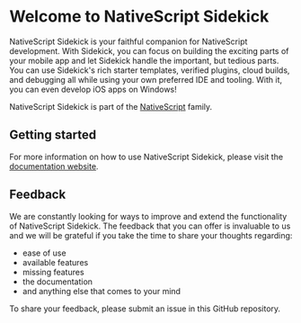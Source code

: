# Welcome to NativeScript Sidekick
NativeScript Sidekick is your faithful companion for NativeScript development. With Sidekick, you can focus on building the exciting parts of your mobile app and let Sidekick handle the important, but tedious parts. You can use Sidekick's rich starter templates, verified plugins, cloud builds, and debugging all while using your own preferred IDE and tooling.
With it, you can even develop iOS apps on Windows!

NativeScript Sidekick is part of the [NativeScript](https://www.nativescript.org) family. 

## Getting started
For more information on how to use NativeScript Sidekick, please visit the [documentation website](https://docs.nativescript.org/sidekick/intro/introduction).

## Feedback
We are constantly looking for ways to improve and extend the functionality of NativeScript Sidekick. The feedback that you can offer is invaluable to us and we will be grateful if you take the time to share your thoughts regarding:

- ease of use
- available features
- missing features
- the documentation
- and anything else that comes to your mind

To share your feedback, please submit an issue in this GitHub repository.